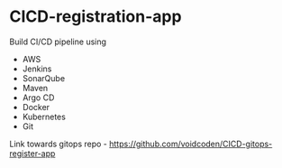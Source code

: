 # CICD-registration-app

Build CI/CD pipeline using
- AWS
- Jenkins
- SonarQube
- Maven
- Argo CD
- Docker
- Kubernetes
- Git

Link towards gitops repo - https://github.com/voidcoden/CICD-gitops-register-app
